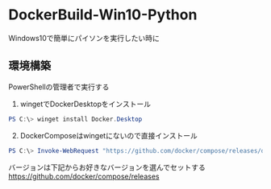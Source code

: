 # DockerBuild-Win10-Python
Windows10で簡単にパイソンを実行したい時に

## 環境構築
PowerShellの管理者で実行する

1. wingetでDockerDesktopをインストール
~~~powershell
PS C:\> winget install Docker.Desktop
~~~

2. DockerComposeはwingetにないので直接インストール
~~~powershell
PS C:\> Invoke-WebRequest "https://github.com/docker/compose/releases/download/(<!--mark-->"ージョン"<!--/mark-->/docker-compose-Windows-x86_64.exe" -UseBasicParsing -OutFile $Env:ProgramFiles\docker\docker-compose.exe
~~~

バージョンは下記からお好きなバージョンを選んでセットする<br>
https://github.com/docker/compose/releases
